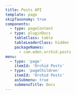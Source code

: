 ```yaml
---
title: Posts API
template: page
skipTaxonomy: true
components:
  - type: pageContent
  - type: pluginDocs
    tableClass: table
    tableLeaderClass: hidden
    packageNames: 
      - com.eden.orchid.posts
menu:
  - type: 'page'
    itemId: 'Orchid Posts'
  - type: 'pageChildren'
    itemId: 'Orchid Posts'
    asSubmenu: true
    submenuTitle: Docs
---
```

